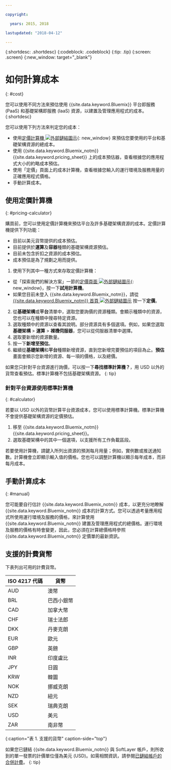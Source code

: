 ```yaml
---

copyright:

  years: 2015, 2018

lastupdated: "2018-04-12"

---
```


{:shortdesc: .shortdesc}
{:codeblock: .codeblock}
{:tip: .tip}
{:screen: .screen}
{:new_window: target="_blank"}

# 如何計算成本
{: #cost}

您可以使用不同方法來預估使用 {{site.data.keyword.Bluemix}} 平台即服務 (PaaS) 和基礎架構即服務 (IaaS) 資源，以建置及管理應用程式的成本。
{:shortdesc}

您可以使用下列方法來判定您的成本：
* 使用[定價計算機 ![外部鏈結圖示](../icons/launch-glyph.svg)](https://console.bluemix.net/pricing/){: new_window} 來預估您要使用的平台和基礎架構資源的總成本。
* 使用 {{site.data.keyword.Bluemix_notm}} {{site.data.keyword.pricing_sheet}} 上的成本預估器，查看根據您的應用程式大小的約略成本預估。
* 使用「定價」頁面上的成本計算機，查看根據您輸入的運行環境及服務用量的正確應用程式價格。
* 手動計算成本。

## 使用定價計算機
{: #pricing-calculator}

購買前，您可以使用定價計算機來預估平台及許多基礎架構資源的成本。定價計算機提供下列功能：
  * 目前以美元貨幣提供的成本預估。
  * 目前提供於**運算**及**容器**種類的基礎架構資源預估。
  * 目前未包含折扣之資源的成本預估。
  * 成本預估是為了規劃之用而提供。

1. 使用下列其中一種方式來存取定價計算機：
  * 從「探索我們的解決方案」一節的[定價頁面 ![外部鏈結圖示](../icons/launch-glyph.svg)](https://www.ibm.com/cloud/pricing){: new_window}，按一下**試用計算機**。
  * 如果您目前未登入 {{site.data.keyword.Bluemix_notm}}，請從 [{{site.data.keyword.Bluemix_notm}} 首頁 ![外部鏈結圖示](../icons/launch-glyph.svg)](https://console.bluemix.net/) 按一下**定價**。
2. 從**基礎架構**或**平台**清單中，選取您要詢價的資源種類。會顯示種類中的資源，您也可以在種類中搜尋特定資源。
3. 選取種類中的資源以查看其說明。部分資源具有多個選項。例如，如果您選取**基礎架構** > **運算** > **裸機伺服器**，您可以從伺服器清單中選擇。
4. 選取要新增的資源數量。
5. 按一下**新增至預估**。
6. 繼續從**基礎架構**和**平台**種類新增資源，直到您新增完要預估的項目為止。**預估**畫面會顯示您新增的資源、每一項的價格，以及總價。

如果您只針對平台資源進行詢價，可以按一下**尋找標準計算機？**，用 USD 以外的貨幣查看預估。標準計算機不包括基礎架構資源。
{: tip}

### 針對平台資源使用標準計算機
{: #calculator}

若要以 USD 以外的貨幣計算平台資源成本，您可以使用標準計算機。標準計算機不會提供基礎架構資源的定價預估。

1. 移至 {{site.data.keyword.Bluemix_notm}} {{site.data.keyword.pricing_sheet}}。
2. 選取基礎架構中的其中一個選項，以支援所有工作負載區段。

若要使用計算機，請鍵入所列出資源的預測每月用量；例如，實例數或推送通知數。計算機會立即顯示輸入值的價格。您也可以調整計算機以顯示每年成本，而非每月成本。

## 手動計算成本
{: #manual}

您可能要自行估計 {{site.data.keyword.Bluemix_notm}} 成本，以更充分地瞭解 {{site.data.keyword.Bluemix_notm}} 成本的計算方式。您可以透過考量應用程式所使用運行環境及服務的價格，來計算使用 {{site.data.keyword.Bluemix_notm}} 建置及管理應用程式的總價格。運行環境及服務的價格有時會變更，因此，您必須在計算總價格時參照 {{site.data.keyword.Bluemix_notm}} 定價單的最新資訊。

## 支援的計費貨幣

下表列出可用的計費貨幣。

|ISO 4217 代碼| 貨幣|
|-------------|---------|
|AUD|	  澳幣|
|BRL|	  巴西小銀幣|
|CAD|	  加拿大幣|
|CHF|	  瑞士法郎|
|DKK|	  丹麥克朗|
|EUR|	  歐元|
|GBP|	  英鎊|
|INR|	  印度盧比|
|JPY|	  日圓|
|KRW|	  韓圜|
|NOK|	  挪威克朗|
|NZD|	  紐元|
|SEK|	  瑞典克朗|
|USD|    美元|
|ZAR|	  南非幣|
{:caption="表 1. 支援的貨幣" caption-side="top"}

如果您已鏈結 {{site.data.keyword.Bluemix_notm}} 與 SoftLayer 帳戶，則所收到的單一發票的計價單位僅為美元 (USD)。如需相關資訊，請參閱[已鏈結帳戶的合併計費](/docs/account/linking_accounts.html)。
{: tip}
